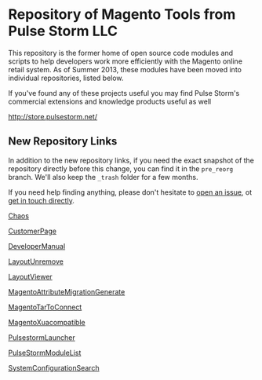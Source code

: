 Repository of Magento Tools from Pulse Storm LLC
==================================================	

This repository is the former home of open source code modules and scripts to help developers work more efficiently with the Magento online retail system.  As of Summer 2013, these modules have been moved into individual repositories, listed below.

If you've found any of these projects useful you may find Pulse Storm's commercial extensions and knowledge products useful as well 

http://store.pulsestorm.net/

New Repository Links
--------------------------------------------------
In addition to the new repository links, if you need the exact snapshot of the repository directly before this change, you can find it in the `pre_reorg` branch.  We'll also keep the `_trash` folder for a few months.

If you need help finding anything, please don't hesitate to [open an issue](https://github.com/astorm/Pulsestorm/issues), ot [get in touch directly](http://www.pulsestorm.net/contact-us/). 

<a class="repo-list-item css-truncate" href="http://github.com/astorm/Chaos">Chaos</a>

<a class="repo-list-item css-truncate" href="http://github.com/astorm/CustomerPage">CustomerPage</a>

<a class="repo-list-item css-truncate" href="http://github.com/astorm/DeveloperManual">DeveloperManual</a>

<a class="repo-list-item css-truncate" href="http://github.com/astorm/LayoutUnremove">LayoutUnremove</a>

<a class="repo-list-item css-truncate" href="http://github.com/astorm/LayoutViewer">LayoutViewer</a>

<a class="repo-list-item css-truncate" href="https://github.com/astorm/MagentoAttributeMigrationGenerate">MagentoAttributeMigrationGenerate</a>

<a class="repo-list-item css-truncate" href="https://github.com/astorm/MagentoTarToConnect">MagentoTarToConnect</a>

<a class="repo-list-item css-truncate" href="http://github.com/astorm/MagentoXuacompatible">MagentoXuacompatible</a>

<a class="repo-list-item css-truncate" href="http://github.com/astorm/PulsestormLauncher">PulsestormLauncher</a>

<a class="repo-list-item css-truncate" href="http://github.com/astorm/PulseStormModuleList">PulseStormModuleList</a>

<a class="repo-list-item css-truncate" href="http://github.com/astorm/SystemConfigurationSearch">SystemConfigurationSearch</a>
